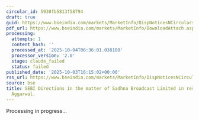 ```yaml
---
circular_id: 5930fb5813f58794
draft: true
guid: https://www.bseindia.com/markets/MarketInfo/DispNoticesNCirculars.aspx?Noticeid={6D9C902C-A2C1-4F2B-963E-41633D2EEB15}&noticeno=20251003-70&dt=10/03/2025&icount=70&totcount=73&flag=0
pdf_url: https://www.bseindia.com/markets/MarketInfo/DownloadAttach.aspx?id=20251003-70&attachedId=37024223-7b94-4f9d-be17-346cd35f8a27
processing:
  attempts: 1
  content_hash: ''
  processed_at: '2025-10-04T06:36:01.038100'
  processor_version: '2.0'
  stage: claude_failed
  status: failed
published_date: '2025-10-03T16:15:02+00:00'
rss_url: https://www.bseindia.com/markets/MarketInfo/DispNoticesNCirculars.aspx?Noticeid={6D9C902C-A2C1-4F2B-963E-41633D2EEB15}&noticeno=20251003-70&dt=10/03/2025&icount=70&totcount=73&flag=0
source: bse
title: SEBI Directions in the matter of Sadhna Broadcast Limited in respect of Anshu
  Aggarwal.
---
```


Processing in progress...
